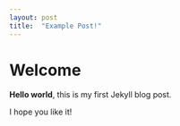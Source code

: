 ```yaml
---
layout: post
title:  "Example Post!"
---
```


# Welcome

**Hello world**, this is my first Jekyll blog post.

I hope you like it!